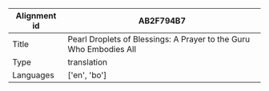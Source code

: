 |Alignment id | AB2F794B7
| --- | --- 
|Title | Pearl Droplets of Blessings: A Prayer to the Guru Who Embodies All 
|Type | translation
|Languages | ['en', 'bo']